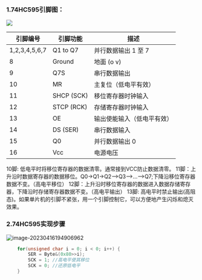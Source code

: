 ### 1.74HC595引脚图：

![](C:\Users\Schloar\AppData\Roaming\Typora\typora-user-images\image-20230416134622056.png)

| 引脚编号      | 引脚功能   | 描述                       |
| ------------- | ---------- | -------------------------- |
| 1,2,3,4,5,6,7 | Q1 to Q7   | 并行数据输出 1 至 7        |
| 8             | Ground     | 地面 (o v)                 |
| 9             | Q7S        | 串行数据输出               |
| 10            | MR         | 主复位（低电平有效）       |
| 11            | SHCP (SCK) | 移位寄存器时钟输入         |
| 12            | STCP (RCK) | 存储寄存器时钟输入         |
| 13            | OE         | 输出使能输入（低电平有效） |
| 14            | DS (SER)   | 串行数据输入               |
| 15            | Q0         | 并行数据输出 0             |
| 16            | Vcc        | 电源电压                   |

10脚: 低电平时将移位寄存器的数据清零。通常接到VCC防止数据清零。
11脚：上升沿时数据寄存器的数据移位。Q0->Q1->Q2–>Q3–>…–>Q7;下降沿移位寄存器数据不变。（高电平移位）
12脚：上升沿时移位寄存器的数据进入数据存储寄存器，下降沿时存储寄存器数据不变。（高电平输出）
13脚: 高电平时禁止输出(高阻态)。如果单片机的引脚不紧张，用一个引脚控制它，可以方便地产生闪烁和熄灭效果。


### 2.74HC595实现步骤

![image-20230416194906962](C:\Users\Schloar\AppData\Roaming\Typora\typora-user-images\image-20230416194906962.png)

```c
	for(unsigned char i = 0; i < 0; i++) {
		SER = Byte&(0x80>>i);
		SCK = 1; //高电平使其移位
		SCK = 0; //还原低电平
	}
```

